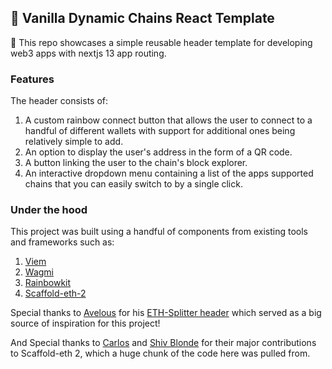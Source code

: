 ## 🍦 Vanilla Dynamic Chains React Template

💭 This repo showcases a simple reusable header template for developing web3 apps with nextjs 13 app routing.

### Features

The header consists of:

1. A custom rainbow connect button that allows the user to connect to a handful of different wallets with support for additional ones being relatively simple to add.
2. An option to display the user's address in the form of a QR code.
3. A button linking the user to the chain's block explorer.
4. An interactive dropdown menu containing a list of the apps supported chains that you can easily switch to by a single click.

### Under the hood

This project was built using a handful of components from existing tools and frameworks such as:

1. [Viem](https://viem.sh/docs/getting-started.html)
2. [Wagmi](https://wagmi.sh/)
3. [Rainbowkit](https://www.rainbowkit.com/)
4. [Scaffold-eth-2](https://docs.scaffoldeth.io/)

Special thanks to [Avelous](https://twitter.com/Avelouseth) for his [ETH-Splitter header](https://github.com/Avelous/Eth-Splitter/blob/master/packages/nextjs/components/Header.tsx#L119-L147) which served as a big source of inspiration for this project!

And Special thanks to [Carlos](https://github.com/carletex) and [Shiv Blonde](https://twitter.com/ShivBhonde) for their major contributions to Scaffold-eth 2, which a huge chunk of the code here was pulled from.
